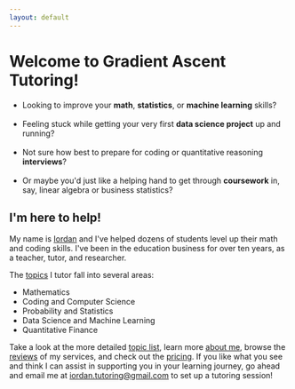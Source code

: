 ```yaml
---
layout: default
---
```

# Welcome to Gradient Ascent Tutoring!

<ul>
  <li>Looking to improve your <b>math</b>, <b>statistics</b>, or <b>machine learning</b> skills?</li>
  <br>
  <li>Feeling stuck while getting your very first <b>data science project</b> up and running?</li>
  <br> 
  <li>Not sure how best to prepare for coding or quantitative reasoning <b>interviews</b>?</li>
  <br>
  <li>Or maybe you'd just like a helping hand to get through <b>coursework</b> in, say, linear algebra or business statistics?</li>
</ul>

## I'm here to help! 

My name is [Iordan](./aboutiordan.html) and I've helped dozens of students level up their math and coding skills. I've been in the education business for over ten years, as a teacher, tutor, and researcher. 

<!-- Learn more about me [here](./aboutiordan.html). -->


  <!-- <p>My aim is to provide guidance as you master challenging technical skills, and to support you on your learning journey.</p> -->


<!-- ## Topics -->

The [topics](./topics.html) I tutor fall into several areas:
<ul>
  <li>Mathematics</li>
  <li>Coding and Computer Science</li>
  <li>Probability and Statistics</li>
  <li>Data Science and Machine Learning</li>
  <li>Quantitative Finance</li>
</ul>

Take a look at the more detailed [topic list](./topics.html), learn more [about me](./aboutiordan.html), browse the [reviews](./reviews.html) of my services, and check out the [pricing](./pricing.html). If you like what you see and think I can assist in supporting you in your learning journey, go ahead and email me at <iordan.tutoring@gmail.com> to set up a tutoring session!


<!-- For more details, check out the [topics](./topics.html) page. -->





<!--  -->


<!-- ## Contact

<iordan.tutoring@gmail.com> -->

<!-- 
Here is a list of topics I commonly tutor. If you're interested in a topic that is on this list but may be related, just ask!

### Mathematics
<ul>
  <li>Calculus (all levels)</li>
  <li>Linear Algebra and Differential Equations</li>
  <li>Discrete Math and Combinatorics</li>
  <li>Abstract Algebra (Groups, Rings, Fields, Modules)</li>
</ul>

### Computer Science
<ul>
  <li>Python Programming</li>
  <li>Data Structures and Algorithms</li>
  <li>Machine Learning and Statistical Learning</li>
  <li>Coding Interview Preparation</li>
</ul>

### Statistics

<ul>
  <li>Business Statistics</li>
  <li>Statistical Inference, Hypothesis Testing, Confidence Intervals</li>
  <li>Bayesian Statistics</li>
  <li>Probability Distributions, Markov Chains, Random Processes</li>
</ul>

### Data Science
<ul>
  <li>Python Libraries: Pandas, NumPy, SciPy, Matplotlib, SciKit-Learn, PyTorch</li>
  <li>Statistical Learning: Regression, Classification, Clustering, Neural Networks</li>
  <li>Data Analysis in Jupyter Notebooks</li>
</ul>

### Quantitative Finance
<ul>
  <li>Stochastic Processes, Option Pricing, Black-Scholes</li>
  <li>Quant Interview Preparation</li>
</ul> -->
